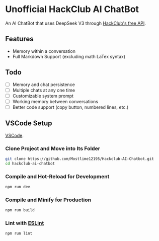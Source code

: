 # Unofficial HackClub AI ChatBot

An AI ChatBot that uses DeepSeek V3 through [HackClub's free API](https://ai.hackclub.com).

## Features

- Memory within a conversation
- Full Markdown Support (excluding math LaTex syntax)

## Todo

- [ ] Memory and chat persistence
- [ ] Multiple chats at any one time
- [ ] Customizable system prompt
- [ ] Working memory between conversations
- [ ] Better code support (copy button, numbered lines, etc.)

## VSCode Setup

[VSCode](https://code.visualstudio.com/).

### Clone Project and Move into Its Folder

```sh
git clone https://github.com/Mostlime12195/Hackclub-AI-Chatbot.git
cd hackclub-ai-chatbot
```

### Compile and Hot-Reload for Development

```sh
npm run dev
```

### Compile and Minify for Production

```sh
npm run build
```

### Lint with [ESLint](https://eslint.org/)

```sh
npm run lint
```
